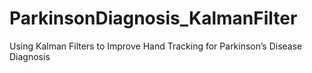 # ParkinsonDiagnosis_KalmanFilter
Using Kalman Filters to Improve Hand Tracking for Parkinson’s Disease Diagnosis
